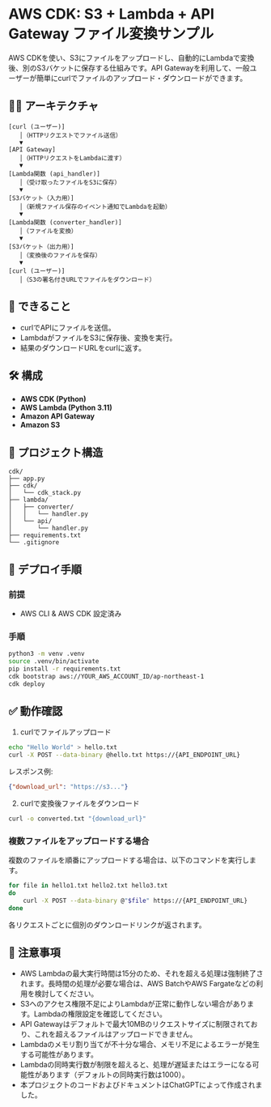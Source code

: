 # AWS CDK: S3 + Lambda + API Gateway ファイル変換サンプル

AWS CDKを使い、S3にファイルをアップロードし、自動的にLambdaで変換後、別のS3バケットに保存する仕組みです。API Gatewayを利用して、一般ユーザーが簡単にcurlでファイルのアップロード・ダウンロードができます。

## 🧑‍💻 アーキテクチャ

```
[curl (ユーザー)]
   │（HTTPリクエストでファイル送信）
   ▼
[API Gateway]
   │（HTTPリクエストをLambdaに渡す）
   ▼
[Lambda関数 (api_handler)]
   │（受け取ったファイルをS3に保存）
   ▼
[S3バケット（入力用）]
   │（新規ファイル保存のイベント通知でLambdaを起動）
   ▼
[Lambda関数 (converter_handler)]
   │（ファイルを変換）
   ▼
[S3バケット（出力用）]
   │（変換後のファイルを保存）
   ▼
[curl (ユーザー)]
   │（S3の署名付きURLでファイルをダウンロード）
```

## 🚀 できること

- curlでAPIにファイルを送信。
- LambdaがファイルをS3に保存後、変換を実行。
- 結果のダウンロードURLをcurlに返す。

## 🛠 構成

- **AWS CDK (Python)**
- **AWS Lambda (Python 3.11)**
- **Amazon API Gateway**
- **Amazon S3**

## 📁 プロジェクト構造

```
cdk/
├── app.py
├── cdk/
│   └── cdk_stack.py
├── lambda/
│   ├── converter/
│   │   └── handler.py
│   └── api/
│       └── handler.py
├── requirements.txt
└── .gitignore
```

## 🚩 デプロイ手順

### 前提
- AWS CLI & AWS CDK 設定済み

### 手順

```bash
python3 -m venv .venv
source .venv/bin/activate
pip install -r requirements.txt
cdk bootstrap aws://YOUR_AWS_ACCOUNT_ID/ap-northeast-1
cdk deploy
```

## ✅ 動作確認

1. curlでファイルアップロード

```bash
echo "Hello World" > hello.txt
curl -X POST --data-binary @hello.txt https://{API_ENDPOINT_URL}
```

レスポンス例:

```json
{"download_url": "https://s3..."}
```

2. curlで変換後ファイルをダウンロード

```bash
curl -o converted.txt "{download_url}"
```

### 複数ファイルをアップロードする場合

複数のファイルを順番にアップロードする場合は、以下のコマンドを実行します。

```bash
for file in hello1.txt hello2.txt hello3.txt
do
    curl -X POST --data-binary @"$file" https://{API_ENDPOINT_URL}
done
```

各リクエストごとに個別のダウンロードリンクが返されます。

## 🔧 注意事項

- AWS Lambdaの最大実行時間は15分のため、それを超える処理は強制終了されます。長時間の処理が必要な場合は、AWS BatchやAWS Fargateなどの利用を検討してください。
- S3へのアクセス権限不足によりLambdaが正常に動作しない場合があります。Lambdaの権限設定を確認してください。
- API Gatewayはデフォルトで最大10MBのリクエストサイズに制限されており、これを超えるファイルはアップロードできません。
- Lambdaのメモリ割り当てが不十分な場合、メモリ不足によるエラーが発生する可能性があります。
- Lambdaの同時実行数が制限を超えると、処理が遅延またはエラーになる可能性があります（デフォルトの同時実行数は1000）。
- 本プロジェクトのコードおよびドキュメントはChatGPTによって作成されました。

